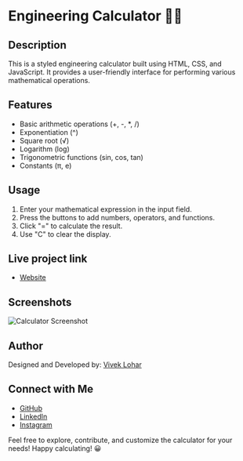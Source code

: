 # Engineering Calculator 🧐🤘

## Description
This is a styled engineering calculator built using HTML, CSS, and JavaScript. It provides a user-friendly interface for performing various mathematical operations.

## Features
- Basic arithmetic operations (+, -, *, /)
- Exponentiation (^)
- Square root (√)
- Logarithm (log)
- Trigonometric functions (sin, cos, tan)
- Constants (π, e)

## Usage
1. Enter your mathematical expression in the input field.
2. Press the buttons to add numbers, operators, and functions.
3. Click "=" to calculate the result.
4. Use "C" to clear the display.

## Live project link
- [Website](https://vivekmohanlohar.github.io/engineering-calculator)

## Screenshots
![Calculator Screenshot](link-to-screenshot.png)

## Author
Designed and Developed by:
[Vivek Lohar](https://vivekmohanlohar.github.io/viveklohar/)

## Connect with Me
- [GitHub](https://github.com/vivekmohanlohar)
- [LinkedIn](https://in.linkedin.com/in/vivekmohanlohar)
- [Instagram](https://www.instagram.com/vivekmohanlohar/)

Feel free to explore, contribute, and customize the calculator for your needs! Happy calculating! 😀
